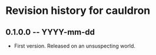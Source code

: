 # Revision history for cauldron

## 0.1.0.0 -- YYYY-mm-dd

* First version. Released on an unsuspecting world.
